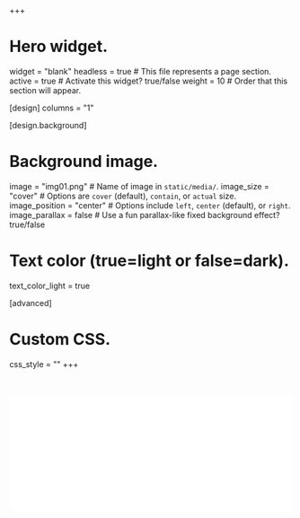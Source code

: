 +++
# Hero widget.
widget = "blank"
headless = true  # This file represents a page section.
active = true  # Activate this widget? true/false
weight = 10  # Order that this section will appear.

[design]
 columns = "1"


[design.background]
  # Background image.
  image = "img01.png"  # Name of image in `static/media/`.
  image_size = "cover"  #  Options are `cover` (default), `contain`, or `actual` size.
  image_position = "center"  # Options include `left`, `center` (default), or `right`.
  image_parallax = false  # Use a fun parallax-like fixed background effect? true/false
  
  # Text color (true=light or false=dark).
  text_color_light = true

[advanced]
 # Custom CSS. 
 css_style = ""
+++

<br/>
<br/>
<div style="text-align:center; margin:0 auto;"><img style="text-align:center; margin:0 auto; " src="/home/text01.png"><br/></div>

